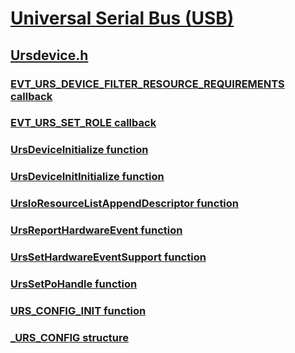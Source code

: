 # [Universal Serial Bus (USB)](../_usbref/index.md)
## [Ursdevice.h](index.md)
### [EVT_URS_DEVICE_FILTER_RESOURCE_REQUIREMENTS callback](../ursdevice/nc-ursdevice-evt_urs_device_filter_resource_requirements.md)
### [EVT_URS_SET_ROLE callback](../ursdevice/nc-ursdevice-evt_urs_set_role.md)
### [UrsDeviceInitialize function](../ursdevice/nf-ursdevice-ursdeviceinitialize.md)
### [UrsDeviceInitInitialize function](../ursdevice/nf-ursdevice-ursdeviceinitinitialize.md)
### [UrsIoResourceListAppendDescriptor function](../ursdevice/nf-ursdevice-ursioresourcelistappenddescriptor.md)
### [UrsReportHardwareEvent function](../ursdevice/nf-ursdevice-ursreporthardwareevent.md)
### [UrsSetHardwareEventSupport function](../ursdevice/nf-ursdevice-urssethardwareeventsupport.md)
### [UrsSetPoHandle function](../ursdevice/nf-ursdevice-urssetpohandle.md)
### [URS_CONFIG_INIT function](../ursdevice/nf-ursdevice-urs_config_init.md)
### [_URS_CONFIG structure](../ursdevice/ns-ursdevice-_urs_config.md)

